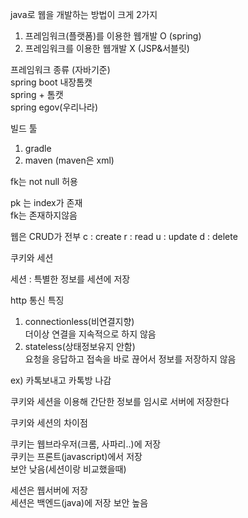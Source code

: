 java로 웹을 개발하는 방법이 크게 2가지

1. 프레임워크(플랫폼)를 이용한 웹개발 O (spring)
2. 프레임워크를 이용한 웹개발 X (JSP&서블릿)

프레임워크 종류 (자바기준)  
spring boot 내장톰캣  
spring + 톰캣  
spring egov(우리나라)

빌드 툴
1. gradle
2. maven (maven은 xml)


fk는 not null 허용

pk 는 index가 존재  
fk는 존재하지않음

웹은 CRUD가 전부
c : create
r : read
u : update
d : delete

쿠키와 세션

세션 : 특별한 정보를 세션에 저장

http 통신 특징
1. connectionless(비연결지향)  
더이상 연결을 지속적으로 하지 않음
2. stateless(상태정보유지 안함)  
요청을 응답하고 접속을 바로 끊어서 정보를 저장하지 않음

ex) 카톡보내고 카톡방 나감

쿠키와 세션을 이용해 간단한 정보를 임시로 서버에 저장한다

쿠키와 세션의 차이점

쿠키는 웹브라우저(크롬, 사파리..)에 저장  
쿠키는 프론트(javascript)에서 저장  
보안 낮음(세션이랑 비교했을때)

세션은 웹서버에 저장  
세션은 백엔드(java)에 저장
보안 높음
